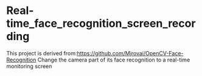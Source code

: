 # Real-time_face_recognition_screen_recording
This project is derived from:https://github.com/Mjrovai/OpenCV-Face-Recognition
Change the camera part of its face recognition to a real-time monitoring screen
